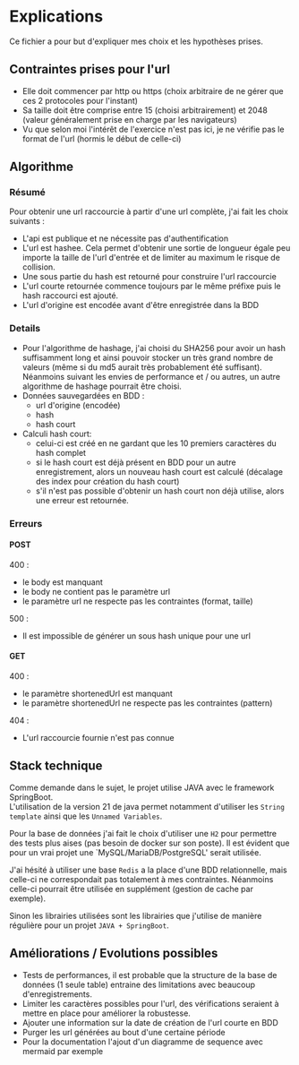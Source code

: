 # Explications

Ce fichier a pour but d'expliquer mes choix et les hypothèses prises.

## Contraintes prises pour l'url
- Elle doit commencer par http ou https (choix arbitraire de ne gérer que ces 2 protocoles pour l'instant)  
- Sa taille doit être comprise entre 15 (choisi arbitrairement) et 2048 (valeur généralement prise en charge par les navigateurs)
- Vu que selon moi l'intérêt de l'exercice n'est pas ici, je ne vérifie pas le format de l'url (hormis le début de celle-ci)

## Algorithme

### Résumé
Pour obtenir une url raccourcie à partir d'une url complète, j'ai fait les choix suivants :

- L'api est publique et ne nécessite pas d'authentification
- L'url est hashee. Cela permet d'obtenir une sortie de longueur égale peu importe la taille de l'url d'entrée et de limiter au maximum le risque de collision.  
- Une sous partie du hash est retourné pour construire l'url raccourcie
- L'url courte retournée commence toujours par le même préfixe puis le hash raccourci est ajouté.
- L'url d'origine est encodée avant d'être enregistrée dans la BDD

### Details

- Pour l'algorithme de hashage, j'ai choisi du SHA256 pour avoir un hash suffisamment long et ainsi pouvoir stocker un très grand nombre de valeurs (même si du md5 aurait très probablement été suffisant). Néanmoins suivant les envies de performance et / ou autres, un autre algorithme de hashage pourrait être choisi.  
- Données sauvegardées en BDD :
  - url d'origine (encodée)
  - hash
  - hash court
- Calculi hash court:
  - celui-ci est créé en ne gardant que les 10 premiers caractères du hash complet
  - si le hash court est déjà présent en BDD pour un autre enregistrement, alors un nouveau hash court est calculé (décalage des index pour création du hash court)
  - s'il n'est pas possible d'obtenir un hash court non déjà utilise, alors une erreur est retournée.

### Erreurs

#### POST

400 :
- le body est manquant
- le body ne contient pas le paramètre url
- le paramètre url ne respecte pas les contraintes (format, taille)

500 :
- Il est impossible de générer un sous hash unique pour une url

#### GET

400 :
- le paramètre shortenedUrl est manquant
- le paramètre shortenedUrl ne respecte pas les contraintes (pattern)

404 :
- L'url raccourcie fournie n'est pas connue


## Stack technique 
Comme demande dans le sujet, le projet utilise JAVA avec le framework SpringBoot.  
L'utilisation de la version 21 de java permet notamment d'utiliser les `String template` ainsi que les `Unnamed Variables`.  

Pour la base de données j'ai fait le choix d'utiliser une `H2` pour permettre des tests plus aises (pas besoin de docker sur son poste). Il est évident que pour un vrai projet une `MySQL/MariaDB/PostgreSQL' serait utilisée.

J'ai hésité à utiliser une base `Redis` a la place d'une BDD relationnelle, mais celle-ci ne correspondait pas totalement à mes contraintes. Néanmoins celle-ci pourrait être utilisée en supplément (gestion de cache par exemple).

Sinon les librairies utilisées sont les librairies que j'utilise de manière régulière pour un projet `JAVA + SpringBoot`.

## Améliorations / Evolutions possibles
- Tests de performances, il est probable que la structure de la base de données (1 seule table) entraine des limitations avec beaucoup d'enregistrements.    
- Limiter les caractères possibles pour l'url, des vérifications seraient à mettre en place pour améliorer la robustesse.  
- Ajouter une information sur la date de création de l'url courte en BDD  
- Purger les url générées au bout d'une certaine période  
- Pour la documentation l'ajout d'un diagramme de sequence avec mermaid par exemple
